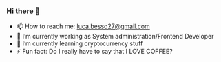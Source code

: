 ### Hi there 👋

- 📫 How to reach me: luca.besso27@gmail.com
- 🔭 I’m currently working as System administration/Frontend Developer
- 🌱 I’m currently learning cryptocurrency stuff
- ⚡ Fun fact: Do I really have to say that I LOVE COFFEE?


<!--
**Liiuc/Liiuc** is a ✨ _special_ ✨ repository because its `README.md` (this file) appears on your GitHub profile.

Here are some ideas to get you started:


- 🤔 I’m looking for help with 
- 💬 Ask me about ...
- 😄 Pronouns: ...
- 👯 I’m looking to collaborate on Open Source

